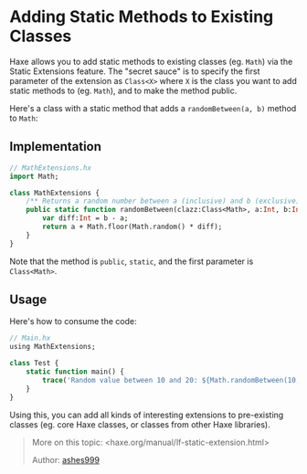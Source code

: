 [tags]: / "static-extensions"

# Adding Static Methods to Existing Classes

Haxe allows you to add static methods to existing classes (eg. `Math`) via the Static Extensions feature. The "secret sauce" is to specify the first parameter of the extension as `Class<X>` where `X` is the class you want to add static methods to (eg. `Math`), and to make the method public.

Here's a class with a static method that adds a `randomBetween(a, b)` method to `Math`:

## Implementation

```haxe
// MathExtensions.hx
import Math;

class MathExtensions {
    /** Returns a random number between a (inclusive) and b (exclusive). */
    public static function randomBetween(clazz:Class<Math>, a:Int, b:Int) {
        var diff:Int = b - a;
        return a + Math.floor(Math.random() * diff);
    }
}
```

Note that the method is `public`, `static`, and the first parameter is `Class<Math>`.

## Usage

Here's how to consume the code:

```haxe
// Main.hx
using MathExtensions;

class Test {
    static function main() {
        trace('Random value between 10 and 20: ${Math.randomBetween(10, 20)}');
    }
}

```

Using this, you can add all kinds of interesting extensions to pre-existing classes (eg. core Haxe classes, or classes from other Haxe libraries). 

> More on this topic: <haxe.org/manual/lf-static-extension.html>
> 
> Author: [ashes999](http://github.com/ashes999)
